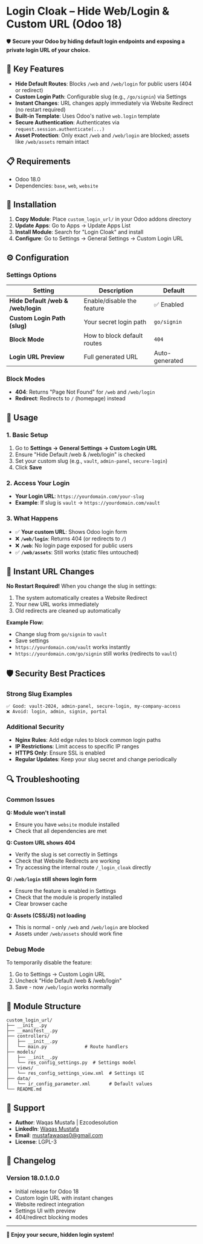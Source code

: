 # Login Cloak – Hide Web/Login & Custom URL (Odoo 18)

🛡️ **Secure your Odoo by hiding default login endpoints and exposing a private login URL of your choice.**

## 🚀 Key Features

- **Hide Default Routes**: Blocks `/web` and `/web/login` for public users (404 or redirect)
- **Custom Login Path**: Configurable slug (e.g., `/go/signin`) via Settings
- **Instant Changes**: URL changes apply immediately via Website Redirect (no restart required)
- **Built-in Template**: Uses Odoo's native `web.login` template
- **Secure Authentication**: Authenticates via `request.session.authenticate(...)`
- **Asset Protection**: Only exact `/web` and `/web/login` are blocked; assets like `/web/assets` remain intact

## 📋 Requirements

- Odoo 18.0
- Dependencies: `base`, `web`, `website`

## 🔧 Installation

1. **Copy Module**: Place `custom_login_url/` in your Odoo addons directory
2. **Update Apps**: Go to Apps → Update Apps List
3. **Install Module**: Search for "Login Cloak" and install
4. **Configure**: Go to Settings → General Settings → Custom Login URL

## ⚙️ Configuration

### Settings Options

| Setting | Description | Default |
|---------|-------------|---------|
| **Hide Default /web & /web/login** | Enable/disable the feature | ✅ Enabled |
| **Custom Login Path (slug)** | Your secret login path | `go/signin` |
| **Block Mode** | How to block default routes | `404` |
| **Login URL Preview** | Full generated URL | Auto-generated |

### Block Modes

- **404**: Returns "Page Not Found" for `/web` and `/web/login`
- **Redirect**: Redirects to `/` (homepage) instead

## 🎯 Usage

### 1. Basic Setup
1. Go to **Settings → General Settings → Custom Login URL**
2. Ensure "Hide Default /web & /web/login" is checked
3. Set your custom slug (e.g., `vault`, `admin-panel`, `secure-login`)
4. Click **Save**

### 2. Access Your Login
- **Your Login URL**: `https://yourdomain.com/your-slug`
- **Example**: If slug is `vault` → `https://yourdomain.com/vault`

### 3. What Happens
- ✅ **Your custom URL**: Shows Odoo login form
- ❌ **`/web/login`**: Returns 404 (or redirects to `/`)
- ❌ **`/web`**: No login page exposed for public users
- ✅ **`/web/assets`**: Still works (static files untouched)

## 🔄 Instant URL Changes

**No Restart Required!** When you change the slug in settings:

1. The system automatically creates a Website Redirect
2. Your new URL works immediately
3. Old redirects are cleaned up automatically

**Example Flow:**
- Change slug from `go/signin` to `vault`
- Save settings
- `https://yourdomain.com/vault` works instantly
- `https://yourdomain.com/go/signin` still works (redirects to `vault`)

## 🛡️ Security Best Practices

### Strong Slug Examples
```
✅ Good: vault-2024, admin-panel, secure-login, my-company-access
❌ Avoid: login, admin, signin, portal
```

### Additional Security
- **Nginx Rules**: Add edge rules to block common login paths
- **IP Restrictions**: Limit access to specific IP ranges
- **HTTPS Only**: Ensure SSL is enabled
- **Regular Updates**: Keep your slug secret and change periodically

## 🔍 Troubleshooting

### Common Issues

**Q: Module won't install**
- Ensure you have `website` module installed
- Check that all dependencies are met

**Q: Custom URL shows 404**
- Verify the slug is set correctly in Settings
- Check that Website Redirects are working
- Try accessing the internal route `/_login_cloak` directly

**Q: `/web/login` still shows login form**
- Ensure the feature is enabled in Settings
- Check that the module is properly installed
- Clear browser cache

**Q: Assets (CSS/JS) not loading**
- This is normal - only `/web` and `/web/login` are blocked
- Assets under `/web/assets` should work fine

### Debug Mode
To temporarily disable the feature:
1. Go to Settings → Custom Login URL
2. Uncheck "Hide Default /web & /web/login"
3. Save - now `/web/login` works normally

## 📁 Module Structure

```
custom_login_url/
├── __init__.py
├── __manifest__.py
├── controllers/
│   ├── __init__.py
│   └── main.py              # Route handlers
├── models/
│   ├── __init__.py
│   └── res_config_settings.py  # Settings model
├── views/
│   └── res_config_settings_view.xml  # Settings UI
├── data/
│   └── ir_config_parameter.xml       # Default values
└── README.md
```

## 🤝 Support

- **Author**: Waqas Mustafa | Ezcodesolution
- **LinkedIn**: [Waqas Mustafa](https://www.linkedin.com/in/waqas-mustafa-ba5701209/)
- **Email**: mustafawaqas0@gmail.com
- **License**: LGPL-3

## 📝 Changelog

### Version 18.0.1.0.0
- Initial release for Odoo 18
- Custom login URL with instant changes
- Website redirect integration
- Settings UI with preview
- 404/redirect blocking modes

---

**🎉 Enjoy your secure, hidden login system!**